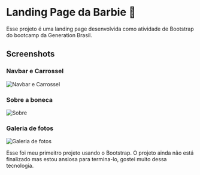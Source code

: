 # Landing Page da Barbie 🎀

Esse projeto é uma landing page desenvolvida como atividade de Bootstrap do bootcamp da Generation Brasil.

## Screenshots

### Navbar e Carrossel
![Navbar e Carrossel](./screenshots/carrosel.gif)

### Sobre a boneca
![Sobre](./screenshots/sobre.gif)

### Galeria de fotos
![Galeria de fotos](./screenshots/galeria.gif)

Esse foi meu primeitro projeto usando o Bootstrap. O projeto ainda não está finalizado mas estou ansiosa para termina-lo, gostei muito dessa tecnologia.